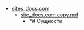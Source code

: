 - <a href = "E:\Node_projects\Node_Way\NBase\_Md\_Index\__Closer\_WEB_API\MDN\_I_level copy 5\Part_I\content\Docs\sites_docs.com\cat.sites_docs.com\dir.sites_docs.com.md">sites_docs.com</a>
    - <a href = "E:\Node_projects\Node_Way\NBase\_Md\_Index\__Closer\_WEB_API\MDN\_I_level copy 5\Part_I\content\Docs\sites_docs.com\site_docs.com copy.md">site_docs.com copy.md</a>
        - *# Сущности
